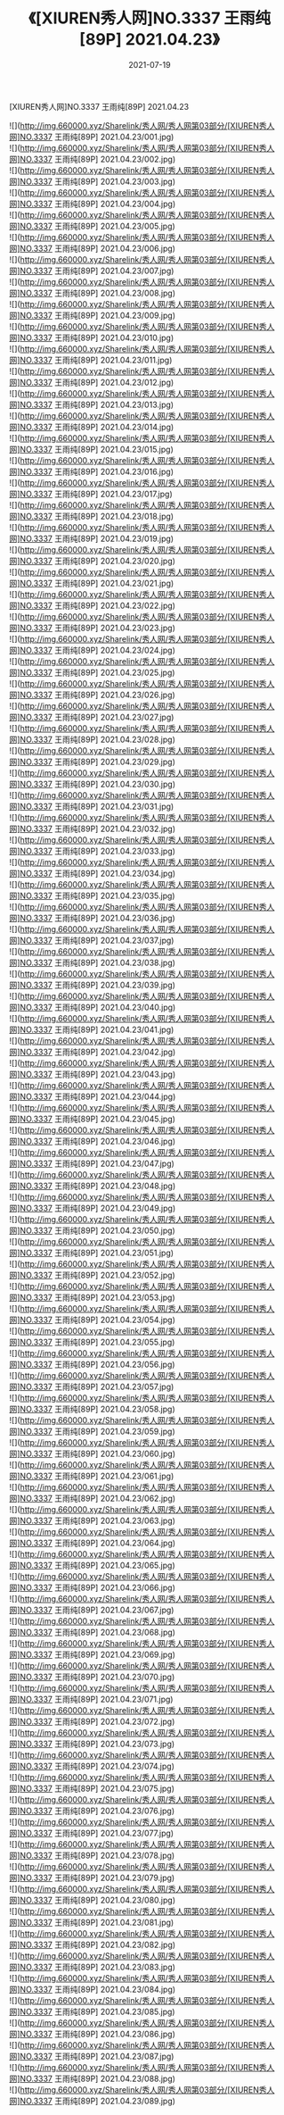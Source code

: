 ﻿---
layout: post
title:  《[XIUREN秀人网]NO.3337 王雨纯[89P] 2021.04.23》
date:   2021-07-19
img: http://img.660000.xyz/Sharelink/秀人网/秀人网第03部分/[XIUREN秀人网]NO.3337 王雨纯[89P] 2021.04.23/000.jpg
categories: [美女, 清纯, 唯美]
---

[XIUREN秀人网]NO.3337 王雨纯[89P] 2021.04.23

  ![](http://img.660000.xyz/Sharelink/秀人网/秀人网第03部分/[XIUREN秀人网]NO.3337 王雨纯[89P] 2021.04.23/001.jpg) <br> ![](http://img.660000.xyz/Sharelink/秀人网/秀人网第03部分/[XIUREN秀人网]NO.3337 王雨纯[89P] 2021.04.23/002.jpg) <br> ![](http://img.660000.xyz/Sharelink/秀人网/秀人网第03部分/[XIUREN秀人网]NO.3337 王雨纯[89P] 2021.04.23/003.jpg) <br> ![](http://img.660000.xyz/Sharelink/秀人网/秀人网第03部分/[XIUREN秀人网]NO.3337 王雨纯[89P] 2021.04.23/004.jpg) <br> ![](http://img.660000.xyz/Sharelink/秀人网/秀人网第03部分/[XIUREN秀人网]NO.3337 王雨纯[89P] 2021.04.23/005.jpg) <br> ![](http://img.660000.xyz/Sharelink/秀人网/秀人网第03部分/[XIUREN秀人网]NO.3337 王雨纯[89P] 2021.04.23/006.jpg) <br> ![](http://img.660000.xyz/Sharelink/秀人网/秀人网第03部分/[XIUREN秀人网]NO.3337 王雨纯[89P] 2021.04.23/007.jpg) <br> ![](http://img.660000.xyz/Sharelink/秀人网/秀人网第03部分/[XIUREN秀人网]NO.3337 王雨纯[89P] 2021.04.23/008.jpg) <br> ![](http://img.660000.xyz/Sharelink/秀人网/秀人网第03部分/[XIUREN秀人网]NO.3337 王雨纯[89P] 2021.04.23/009.jpg) <br> ![](http://img.660000.xyz/Sharelink/秀人网/秀人网第03部分/[XIUREN秀人网]NO.3337 王雨纯[89P] 2021.04.23/010.jpg) <br> ![](http://img.660000.xyz/Sharelink/秀人网/秀人网第03部分/[XIUREN秀人网]NO.3337 王雨纯[89P] 2021.04.23/011.jpg) <br> ![](http://img.660000.xyz/Sharelink/秀人网/秀人网第03部分/[XIUREN秀人网]NO.3337 王雨纯[89P] 2021.04.23/012.jpg) <br> ![](http://img.660000.xyz/Sharelink/秀人网/秀人网第03部分/[XIUREN秀人网]NO.3337 王雨纯[89P] 2021.04.23/013.jpg) <br> ![](http://img.660000.xyz/Sharelink/秀人网/秀人网第03部分/[XIUREN秀人网]NO.3337 王雨纯[89P] 2021.04.23/014.jpg) <br> ![](http://img.660000.xyz/Sharelink/秀人网/秀人网第03部分/[XIUREN秀人网]NO.3337 王雨纯[89P] 2021.04.23/015.jpg) <br> ![](http://img.660000.xyz/Sharelink/秀人网/秀人网第03部分/[XIUREN秀人网]NO.3337 王雨纯[89P] 2021.04.23/016.jpg) <br> ![](http://img.660000.xyz/Sharelink/秀人网/秀人网第03部分/[XIUREN秀人网]NO.3337 王雨纯[89P] 2021.04.23/017.jpg) <br> ![](http://img.660000.xyz/Sharelink/秀人网/秀人网第03部分/[XIUREN秀人网]NO.3337 王雨纯[89P] 2021.04.23/018.jpg) <br> ![](http://img.660000.xyz/Sharelink/秀人网/秀人网第03部分/[XIUREN秀人网]NO.3337 王雨纯[89P] 2021.04.23/019.jpg) <br> ![](http://img.660000.xyz/Sharelink/秀人网/秀人网第03部分/[XIUREN秀人网]NO.3337 王雨纯[89P] 2021.04.23/020.jpg) <br> ![](http://img.660000.xyz/Sharelink/秀人网/秀人网第03部分/[XIUREN秀人网]NO.3337 王雨纯[89P] 2021.04.23/021.jpg) <br> ![](http://img.660000.xyz/Sharelink/秀人网/秀人网第03部分/[XIUREN秀人网]NO.3337 王雨纯[89P] 2021.04.23/022.jpg) <br> ![](http://img.660000.xyz/Sharelink/秀人网/秀人网第03部分/[XIUREN秀人网]NO.3337 王雨纯[89P] 2021.04.23/023.jpg) <br> ![](http://img.660000.xyz/Sharelink/秀人网/秀人网第03部分/[XIUREN秀人网]NO.3337 王雨纯[89P] 2021.04.23/024.jpg) <br> ![](http://img.660000.xyz/Sharelink/秀人网/秀人网第03部分/[XIUREN秀人网]NO.3337 王雨纯[89P] 2021.04.23/025.jpg) <br> ![](http://img.660000.xyz/Sharelink/秀人网/秀人网第03部分/[XIUREN秀人网]NO.3337 王雨纯[89P] 2021.04.23/026.jpg) <br> ![](http://img.660000.xyz/Sharelink/秀人网/秀人网第03部分/[XIUREN秀人网]NO.3337 王雨纯[89P] 2021.04.23/027.jpg) <br> ![](http://img.660000.xyz/Sharelink/秀人网/秀人网第03部分/[XIUREN秀人网]NO.3337 王雨纯[89P] 2021.04.23/028.jpg) <br> ![](http://img.660000.xyz/Sharelink/秀人网/秀人网第03部分/[XIUREN秀人网]NO.3337 王雨纯[89P] 2021.04.23/029.jpg) <br> ![](http://img.660000.xyz/Sharelink/秀人网/秀人网第03部分/[XIUREN秀人网]NO.3337 王雨纯[89P] 2021.04.23/030.jpg) <br> ![](http://img.660000.xyz/Sharelink/秀人网/秀人网第03部分/[XIUREN秀人网]NO.3337 王雨纯[89P] 2021.04.23/031.jpg) <br> ![](http://img.660000.xyz/Sharelink/秀人网/秀人网第03部分/[XIUREN秀人网]NO.3337 王雨纯[89P] 2021.04.23/032.jpg) <br> ![](http://img.660000.xyz/Sharelink/秀人网/秀人网第03部分/[XIUREN秀人网]NO.3337 王雨纯[89P] 2021.04.23/033.jpg) <br> ![](http://img.660000.xyz/Sharelink/秀人网/秀人网第03部分/[XIUREN秀人网]NO.3337 王雨纯[89P] 2021.04.23/034.jpg) <br> ![](http://img.660000.xyz/Sharelink/秀人网/秀人网第03部分/[XIUREN秀人网]NO.3337 王雨纯[89P] 2021.04.23/035.jpg) <br> ![](http://img.660000.xyz/Sharelink/秀人网/秀人网第03部分/[XIUREN秀人网]NO.3337 王雨纯[89P] 2021.04.23/036.jpg) <br> ![](http://img.660000.xyz/Sharelink/秀人网/秀人网第03部分/[XIUREN秀人网]NO.3337 王雨纯[89P] 2021.04.23/037.jpg) <br> ![](http://img.660000.xyz/Sharelink/秀人网/秀人网第03部分/[XIUREN秀人网]NO.3337 王雨纯[89P] 2021.04.23/038.jpg) <br> ![](http://img.660000.xyz/Sharelink/秀人网/秀人网第03部分/[XIUREN秀人网]NO.3337 王雨纯[89P] 2021.04.23/039.jpg) <br> ![](http://img.660000.xyz/Sharelink/秀人网/秀人网第03部分/[XIUREN秀人网]NO.3337 王雨纯[89P] 2021.04.23/040.jpg) <br> ![](http://img.660000.xyz/Sharelink/秀人网/秀人网第03部分/[XIUREN秀人网]NO.3337 王雨纯[89P] 2021.04.23/041.jpg) <br> ![](http://img.660000.xyz/Sharelink/秀人网/秀人网第03部分/[XIUREN秀人网]NO.3337 王雨纯[89P] 2021.04.23/042.jpg) <br> ![](http://img.660000.xyz/Sharelink/秀人网/秀人网第03部分/[XIUREN秀人网]NO.3337 王雨纯[89P] 2021.04.23/043.jpg) <br> ![](http://img.660000.xyz/Sharelink/秀人网/秀人网第03部分/[XIUREN秀人网]NO.3337 王雨纯[89P] 2021.04.23/044.jpg) <br> ![](http://img.660000.xyz/Sharelink/秀人网/秀人网第03部分/[XIUREN秀人网]NO.3337 王雨纯[89P] 2021.04.23/045.jpg) <br> ![](http://img.660000.xyz/Sharelink/秀人网/秀人网第03部分/[XIUREN秀人网]NO.3337 王雨纯[89P] 2021.04.23/046.jpg) <br> ![](http://img.660000.xyz/Sharelink/秀人网/秀人网第03部分/[XIUREN秀人网]NO.3337 王雨纯[89P] 2021.04.23/047.jpg) <br> ![](http://img.660000.xyz/Sharelink/秀人网/秀人网第03部分/[XIUREN秀人网]NO.3337 王雨纯[89P] 2021.04.23/048.jpg) <br> ![](http://img.660000.xyz/Sharelink/秀人网/秀人网第03部分/[XIUREN秀人网]NO.3337 王雨纯[89P] 2021.04.23/049.jpg) <br> ![](http://img.660000.xyz/Sharelink/秀人网/秀人网第03部分/[XIUREN秀人网]NO.3337 王雨纯[89P] 2021.04.23/050.jpg) <br> ![](http://img.660000.xyz/Sharelink/秀人网/秀人网第03部分/[XIUREN秀人网]NO.3337 王雨纯[89P] 2021.04.23/051.jpg) <br> ![](http://img.660000.xyz/Sharelink/秀人网/秀人网第03部分/[XIUREN秀人网]NO.3337 王雨纯[89P] 2021.04.23/052.jpg) <br> ![](http://img.660000.xyz/Sharelink/秀人网/秀人网第03部分/[XIUREN秀人网]NO.3337 王雨纯[89P] 2021.04.23/053.jpg) <br> ![](http://img.660000.xyz/Sharelink/秀人网/秀人网第03部分/[XIUREN秀人网]NO.3337 王雨纯[89P] 2021.04.23/054.jpg) <br> ![](http://img.660000.xyz/Sharelink/秀人网/秀人网第03部分/[XIUREN秀人网]NO.3337 王雨纯[89P] 2021.04.23/055.jpg) <br> ![](http://img.660000.xyz/Sharelink/秀人网/秀人网第03部分/[XIUREN秀人网]NO.3337 王雨纯[89P] 2021.04.23/056.jpg) <br> ![](http://img.660000.xyz/Sharelink/秀人网/秀人网第03部分/[XIUREN秀人网]NO.3337 王雨纯[89P] 2021.04.23/057.jpg) <br> ![](http://img.660000.xyz/Sharelink/秀人网/秀人网第03部分/[XIUREN秀人网]NO.3337 王雨纯[89P] 2021.04.23/058.jpg) <br> ![](http://img.660000.xyz/Sharelink/秀人网/秀人网第03部分/[XIUREN秀人网]NO.3337 王雨纯[89P] 2021.04.23/059.jpg) <br> ![](http://img.660000.xyz/Sharelink/秀人网/秀人网第03部分/[XIUREN秀人网]NO.3337 王雨纯[89P] 2021.04.23/060.jpg) <br> ![](http://img.660000.xyz/Sharelink/秀人网/秀人网第03部分/[XIUREN秀人网]NO.3337 王雨纯[89P] 2021.04.23/061.jpg) <br> ![](http://img.660000.xyz/Sharelink/秀人网/秀人网第03部分/[XIUREN秀人网]NO.3337 王雨纯[89P] 2021.04.23/062.jpg) <br> ![](http://img.660000.xyz/Sharelink/秀人网/秀人网第03部分/[XIUREN秀人网]NO.3337 王雨纯[89P] 2021.04.23/063.jpg) <br> ![](http://img.660000.xyz/Sharelink/秀人网/秀人网第03部分/[XIUREN秀人网]NO.3337 王雨纯[89P] 2021.04.23/064.jpg) <br> ![](http://img.660000.xyz/Sharelink/秀人网/秀人网第03部分/[XIUREN秀人网]NO.3337 王雨纯[89P] 2021.04.23/065.jpg) <br> ![](http://img.660000.xyz/Sharelink/秀人网/秀人网第03部分/[XIUREN秀人网]NO.3337 王雨纯[89P] 2021.04.23/066.jpg) <br> ![](http://img.660000.xyz/Sharelink/秀人网/秀人网第03部分/[XIUREN秀人网]NO.3337 王雨纯[89P] 2021.04.23/067.jpg) <br> ![](http://img.660000.xyz/Sharelink/秀人网/秀人网第03部分/[XIUREN秀人网]NO.3337 王雨纯[89P] 2021.04.23/068.jpg) <br> ![](http://img.660000.xyz/Sharelink/秀人网/秀人网第03部分/[XIUREN秀人网]NO.3337 王雨纯[89P] 2021.04.23/069.jpg) <br> ![](http://img.660000.xyz/Sharelink/秀人网/秀人网第03部分/[XIUREN秀人网]NO.3337 王雨纯[89P] 2021.04.23/070.jpg) <br> ![](http://img.660000.xyz/Sharelink/秀人网/秀人网第03部分/[XIUREN秀人网]NO.3337 王雨纯[89P] 2021.04.23/071.jpg) <br> ![](http://img.660000.xyz/Sharelink/秀人网/秀人网第03部分/[XIUREN秀人网]NO.3337 王雨纯[89P] 2021.04.23/072.jpg) <br> ![](http://img.660000.xyz/Sharelink/秀人网/秀人网第03部分/[XIUREN秀人网]NO.3337 王雨纯[89P] 2021.04.23/073.jpg) <br> ![](http://img.660000.xyz/Sharelink/秀人网/秀人网第03部分/[XIUREN秀人网]NO.3337 王雨纯[89P] 2021.04.23/074.jpg) <br> ![](http://img.660000.xyz/Sharelink/秀人网/秀人网第03部分/[XIUREN秀人网]NO.3337 王雨纯[89P] 2021.04.23/075.jpg) <br> ![](http://img.660000.xyz/Sharelink/秀人网/秀人网第03部分/[XIUREN秀人网]NO.3337 王雨纯[89P] 2021.04.23/076.jpg) <br> ![](http://img.660000.xyz/Sharelink/秀人网/秀人网第03部分/[XIUREN秀人网]NO.3337 王雨纯[89P] 2021.04.23/077.jpg) <br> ![](http://img.660000.xyz/Sharelink/秀人网/秀人网第03部分/[XIUREN秀人网]NO.3337 王雨纯[89P] 2021.04.23/078.jpg) <br> ![](http://img.660000.xyz/Sharelink/秀人网/秀人网第03部分/[XIUREN秀人网]NO.3337 王雨纯[89P] 2021.04.23/079.jpg) <br> ![](http://img.660000.xyz/Sharelink/秀人网/秀人网第03部分/[XIUREN秀人网]NO.3337 王雨纯[89P] 2021.04.23/080.jpg) <br> ![](http://img.660000.xyz/Sharelink/秀人网/秀人网第03部分/[XIUREN秀人网]NO.3337 王雨纯[89P] 2021.04.23/081.jpg) <br> ![](http://img.660000.xyz/Sharelink/秀人网/秀人网第03部分/[XIUREN秀人网]NO.3337 王雨纯[89P] 2021.04.23/082.jpg) <br> ![](http://img.660000.xyz/Sharelink/秀人网/秀人网第03部分/[XIUREN秀人网]NO.3337 王雨纯[89P] 2021.04.23/083.jpg) <br> ![](http://img.660000.xyz/Sharelink/秀人网/秀人网第03部分/[XIUREN秀人网]NO.3337 王雨纯[89P] 2021.04.23/084.jpg) <br> ![](http://img.660000.xyz/Sharelink/秀人网/秀人网第03部分/[XIUREN秀人网]NO.3337 王雨纯[89P] 2021.04.23/085.jpg) <br> ![](http://img.660000.xyz/Sharelink/秀人网/秀人网第03部分/[XIUREN秀人网]NO.3337 王雨纯[89P] 2021.04.23/086.jpg) <br> ![](http://img.660000.xyz/Sharelink/秀人网/秀人网第03部分/[XIUREN秀人网]NO.3337 王雨纯[89P] 2021.04.23/087.jpg) <br> ![](http://img.660000.xyz/Sharelink/秀人网/秀人网第03部分/[XIUREN秀人网]NO.3337 王雨纯[89P] 2021.04.23/088.jpg) <br> ![](http://img.660000.xyz/Sharelink/秀人网/秀人网第03部分/[XIUREN秀人网]NO.3337 王雨纯[89P] 2021.04.23/089.jpg) <br>